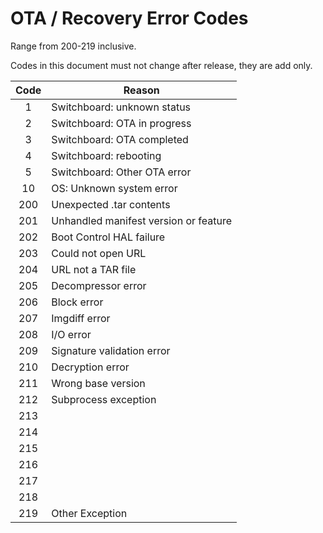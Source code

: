 # OTA / Recovery Error Codes
Range from 200-219 inclusive.

Codes in this document must not change after release, they are add only.

| Code | Reason                                |
|:----:|---------------------------------------|
|   1  | Switchboard: unknown status           |
|   2  | Switchboard: OTA in progress          |
|   3  | Switchboard: OTA completed            |
|   4  | Switchboard: rebooting                |
|   5  | Switchboard: Other OTA error          |
|  10  | OS: Unknown system error              |
| 200  | Unexpected .tar contents              |
| 201  | Unhandled manifest version or feature |
| 202  | Boot Control HAL failure              |
| 203  | Could not open URL                    |
| 204  | URL not a TAR file                    |
| 205  | Decompressor error                    |
| 206  | Block error                           |
| 207  | Imgdiff error                         |
| 208  | I/O error                             |
| 209  | Signature validation error            |
| 210  | Decryption error                      |
| 211  | Wrong base version                    |
| 212  | Subprocess exception                  |
| 213  |                                       |
| 214  |                                       |
| 215  |                                       |
| 216  |                                       |
| 217  |                                       |
| 218  |                                       |
| 219  | Other Exception                       |

